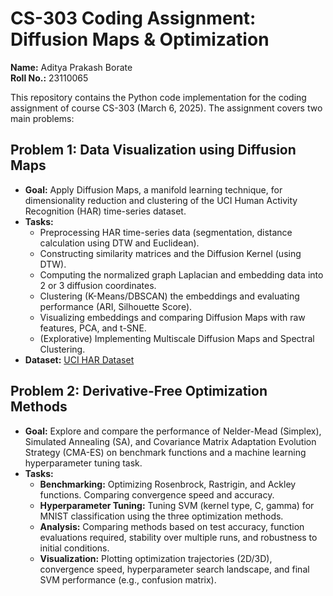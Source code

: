 # CS-303 Coding Assignment: Diffusion Maps & Optimization

**Name:** Aditya Prakash Borate  
**Roll No.:** 23110065  

This repository contains the Python code implementation for the coding assignment of course CS-303 (March 6, 2025). The assignment covers two main problems:

## Problem 1: Data Visualization using Diffusion Maps

*   **Goal:** Apply Diffusion Maps, a manifold learning technique, for dimensionality reduction and clustering of the UCI Human Activity Recognition (HAR) time-series dataset.
*   **Tasks:**
    *   Preprocessing HAR time-series data (segmentation, distance calculation using DTW and Euclidean).
    *   Constructing similarity matrices and the Diffusion Kernel (using DTW).
    *   Computing the normalized graph Laplacian and embedding data into 2 or 3 diffusion coordinates.
    *   Clustering (K-Means/DBSCAN) the embeddings and evaluating performance (ARI, Silhouette Score).
    *   Visualizing embeddings and comparing Diffusion Maps with raw features, PCA, and t-SNE.
    *   (Explorative) Implementing Multiscale Diffusion Maps and Spectral Clustering.
*   **Dataset:** [UCI HAR Dataset](https://archive.ics.uci.edu/dataset/240/human+activity+recognition+using+smartphones)

## Problem 2: Derivative-Free Optimization Methods

*   **Goal:** Explore and compare the performance of Nelder-Mead (Simplex), Simulated Annealing (SA), and Covariance Matrix Adaptation Evolution Strategy (CMA-ES) on benchmark functions and a machine learning hyperparameter tuning task.
*   **Tasks:**
    *   **Benchmarking:** Optimizing Rosenbrock, Rastrigin, and Ackley functions. Comparing convergence speed and accuracy.
    *   **Hyperparameter Tuning:** Tuning SVM (kernel type, C, gamma) for MNIST classification using the three optimization methods.
    *   **Analysis:** Comparing methods based on test accuracy, function evaluations required, stability over multiple runs, and robustness to initial conditions.
    *   **Visualization:** Plotting optimization trajectories (2D/3D), convergence speed, hyperparameter search landscape, and final SVM performance (e.g., confusion matrix).
